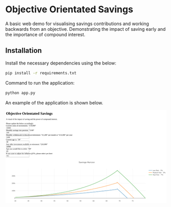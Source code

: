 # Objective Orientated Savings

A basic web demo for visualising savings contributions and working backwards from an objective. 
Demonstrating the impact of saving early and the importance of compound interest.

## Installation

Install the necessary dependencies using the below:

```bash
pip install -r requirements.txt
```

Command to run the application:
```bash
python app.py
```

An example of the application is shown below.

![alt text](./files/github_oos_example.png)